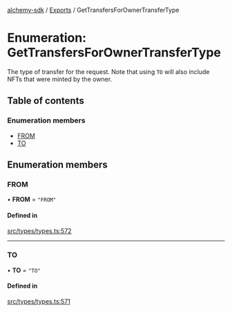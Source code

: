 [alchemy-sdk](../README.md) / [Exports](../modules.md) / GetTransfersForOwnerTransferType

# Enumeration: GetTransfersForOwnerTransferType

The type of transfer for the request. Note that using `TO` will also include
NFTs that were minted by the owner.

## Table of contents

### Enumeration members

- [FROM](GetTransfersForOwnerTransferType.md#from)
- [TO](GetTransfersForOwnerTransferType.md#to)

## Enumeration members

### FROM

• **FROM** = `"FROM"`

#### Defined in

[src/types/types.ts:572](https://github.com/alchemyplatform/alchemy-sdk-js/blob/8f119ad1/src/types/types.ts#L572)

___

### TO

• **TO** = `"TO"`

#### Defined in

[src/types/types.ts:571](https://github.com/alchemyplatform/alchemy-sdk-js/blob/8f119ad1/src/types/types.ts#L571)
